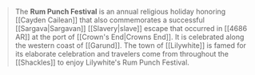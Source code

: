 > The **Rum Punch Festival** is an annual religious holiday honoring [[Cayden Cailean]] that also commemorates a successful [[Sargava|Sargavan]] [[Slavery|slave]] escape that occurred in [[4686 AR]] at the port of [[Crown's End|Crowns End]]. It is celebrated along the western coast of [[Garund]]. The town of [[Lilywhite]] is famed for its elaborate celebration and travelers come from throughout the [[Shackles]] to enjoy Lilywhite's Rum Punch Festival.







